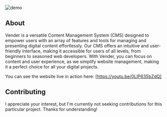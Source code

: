 ![demo](https://media.discordapp.net/attachments/1106206570091663410/1163612175244460122/demo.png?ex=65403549&is=652dc049&hm=633b82b267ad8447d48fedc588c1e763ed9c48d7991809a506eba62fb61cad1d&=&width=954&height=528)

## About

Vender is a versatile Content Management System (CMS) designed to empower users with an array of features and tools for managing and presenting digital content effortlessly. Our CMS offers an intuitive and user-friendly interface, making it accessible for users of all levels, from beginners to seasoned web developers. With Vender, you can focus on content and user experience, as we simplify website management, making it a perfect choice for all your digital projects.

You can see the website live in action here: [https://youtu.be/0LIP635bZdQ]

## Contributing

I appreciate your interest, but I'm currently not seeking contributions for this particular project. Thanks for understanding!
